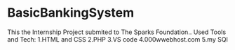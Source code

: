 # BasicBankingSystem
This the Internship Project submited to The Sparks Foundation..
Used Tools and Tech:
1.HTML and CSS
2.PHP
3.VS code 
4.000wwebhost.com
5.my SQl
